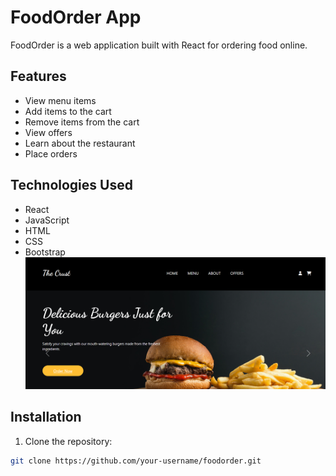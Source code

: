 # FoodOrder App

FoodOrder is a web application built with React for ordering food online.

## Features

- View menu items
- Add items to the cart
- Remove items from the cart
- View offers
- Learn about the restaurant
- Place orders

## Technologies Used

- React
- JavaScript
- HTML
- CSS
- Bootstrap
![Screenshot 1](https://raw.githubusercontent.com/fidasalam/FoodApp-Reactjs/main/src/screenshots/Screenshot%202024-03-31%20020055.png)

## Installation

1. Clone the repository:

```bash
git clone https://github.com/your-username/foodorder.git
